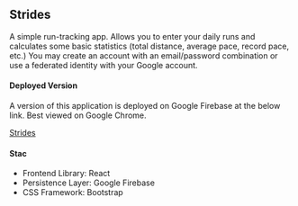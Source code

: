 ## Strides

A simple run-tracking app. Allows you to enter your daily runs and calculates some basic statistics (total distance, average pace, record pace, etc.) You may create an account with an email/password combination or use a federated identity with your Google account.

#### Deployed Version

A version of this application is deployed on Google Firebase at the below link. Best viewed on Google Chrome.

[Strides](https://strides-app.firebaseapp.com/)

#### Stac

- Frontend Library: React
- Persistence Layer: Google Firebase
- CSS Framework: Bootstrap
